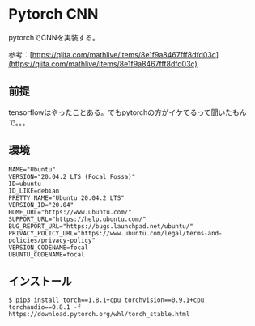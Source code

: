 # Pytorch CNN

pytorchでCNNを実装する。

参考：[https://qiita.com/mathlive/items/8e1f9a8467fff8dfd03c](https://qiita.com/mathlive/items/8e1f9a8467fff8dfd03c)

## 前提

tensorflowはやったことある。でもpytorchの方がイケてるって聞いたもんで。。。

## 環境

```
NAME="Ubuntu"
VERSION="20.04.2 LTS (Focal Fossa)"
ID=ubuntu
ID_LIKE=debian
PRETTY_NAME="Ubuntu 20.04.2 LTS"
VERSION_ID="20.04"
HOME_URL="https://www.ubuntu.com/"
SUPPORT_URL="https://help.ubuntu.com/"
BUG_REPORT_URL="https://bugs.launchpad.net/ubuntu/"
PRIVACY_POLICY_URL="https://www.ubuntu.com/legal/terms-and-policies/privacy-policy"
VERSION_CODENAME=focal
UBUNTU_CODENAME=focal
```

## インストール

```
$ pip3 install torch==1.8.1+cpu torchvision==0.9.1+cpu torchaudio==0.8.1 -f https://download.pytorch.org/whl/torch_stable.html
```